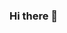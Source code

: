 ### Hi there 👋

<!--
**ciblois/ciblois** is a ✨ _special_ ✨ repository because its `README.md` (this file) appears on your GitHub profile.

* :mortar_board: Recently graduated at Ironhack Lisboa's Bootcamp in Data Analytics

Here are some ideas to get you started:

- 🌱 I’m currently learning more about Power BI and Tableau
- 🤔 I’m looking for a Junior Position in data visualization
- 📫 How to reach me: https://www.linkedin.com/in/cinthyalblois/
-->
